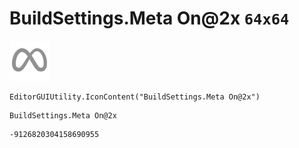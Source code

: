 # BuildSettings.Meta On@2x `64x64`
<img src="/img/BuildSettings.Meta%20On@2x.png" width=64 height=64>

``` CSharp
EditorGUIUtility.IconContent("BuildSettings.Meta On@2x")
```
```
BuildSettings.Meta On@2x
```
```
-9126820304158690955
```
